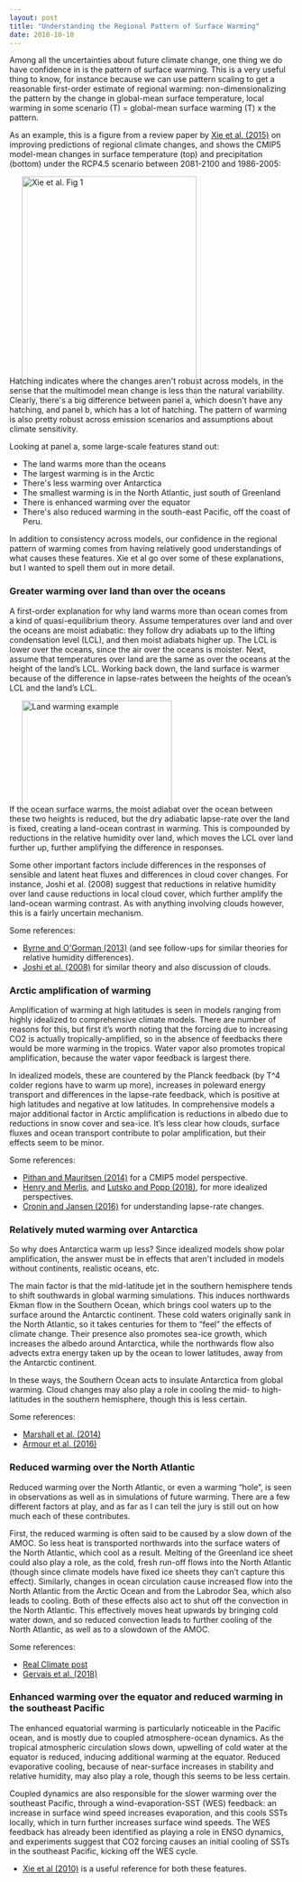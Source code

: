 ```yaml
---
layout: post
title: "Understanding the Regional Pattern of Surface Warming"
date: 2018-10-10
---
```


Among all the uncertainties about future climate change, one thing we do have confidence in is the pattern of surface warming. This is a very useful thing to know, for instance because we can use pattern scaling to get a reasonable first-order estimate of regional warming: non-dimensionalizing the pattern by the change in global-mean surface temperature, local warming in some scenario (T) = global-mean surface warming (T) x the pattern.  

As an example, this is a figure from a review paper by <a href="https://www.nature.com/articles/nclimate2689.pdf">Xie et al. (2015)</a> on improving predictions of regional climate changes, and shows the CMIP5 model-mean changes in surface temperature (top) and precipitation (bottom) under the RCP4.5 scenario between 2081-2100 and 1986-2005:

<img src="http://nicklutsko.github.io/notes/images/Xie_et_al_warming.png" alt="Xie et al. Fig 1" style="position:absolute; left:250px; width:310px;height:392px;" class="center">
<br /><br /><br /><br /><br /><br /><br /><br /><br /><br /><br /><br /><br /><br /><br /><br /><br /><br /><br /><br />

Hatching indicates where the changes aren't robust across models, in the sense that the multimodel mean change is less than the natural variability. Clearly, there's a big difference between panel a, which doesn't have any hatching, and panel b, which has a lot of hatching. The pattern of warming is also pretty robust across emission scenarios and assumptions about climate sensitivity.

Looking at panel a, some large-scale features stand out:
<ul>
<li>The land warms more than the oceans</li>
<li>The largest warming is in the Arctic</li>
<li>There's less warming over Antarctica</li>
<li>The smallest warming is in the North Atlantic, just south of Greenland</li>
<li>There is enhanced warming over the equator</li>
<li>There's also reduced warming in the south-east Pacific, off the coast of Peru.</li>
</ul>

In addition to consistency across models, our confidence in the regional pattern of warming comes from having relatively good understandings of what causes these features. Xie et al go over some of these explanations, but I wanted to spell them out in more detail.

<h3>Greater warming over land than over the oceans</h3>

A first-order explanation for why land warms more than ocean comes from a kind of quasi-equilibrium theory. Assume temperatures over land and over the oceans are moist adiabatic: they follow dry adiabats up to the lifting condensation level (LCL), and then moist adiabats higher up. The LCL is lower over the oceans, since the air over the oceans is moister. Next, assume that temperatures over land are the same as over the oceans at the height of the land’s LCL. Working back down, the land surface is warmer because of the difference in lapse-rates between the heights of the ocean’s LCL and the land’s LCL. 

<img src="http://nicklutsko.github.io/notes/images/land_warming_example.png" alt="Land warming example" style="position:absolute; left:250px; width:266px;height:200px;" class="center">
<br /><br /><br /><br /><br /><br /><br /><br /><br /><br />

If the ocean surface warms, the moist adiabat over the ocean between these two heights is reduced, but the dry adiabatic lapse-rate over the land is fixed, creating a land-ocean contrast in warming. This is compounded by reductions in the relative humidity over land, which moves the LCL over land further up, further amplifying the difference in responses.

Some other important factors include differences in the responses of sensible and latent heat fluxes and differences in cloud cover changes. For instance, Joshi et al. (2008) suggest that reductions in relative humidity over land cause reductions in local cloud cover, which further amplify the land-ocean warming contrast. As with anything involving clouds however, this is a fairly uncertain mechanism.

Some references:
<ul>
<li><a href="http://www.mit.edu/~pog/src/byrne_land_ocean_warming_contrast_2013.pdf">Byrne and O'Gorman (2013)</a> (and see follow-ups for similar theories for relative humidity differences).</li>
<li><a href="https://link.springer.com/article/10.1007/s00382-007-0306-1">Joshi et al. (2008)</a> for similar theory and also discussion of clouds.</li>
</ul>

<h3>Arctic amplification of warming</h3>

Amplification of warming at high latitudes is seen in models ranging from highly idealized to comprehensive climate models. There are number of reasons for this, but first it’s worth noting that the forcing due to increasing CO2 is actually tropically-amplified, so in the absence of feedbacks there would be more warming in the tropics. Water vapor also promotes tropical amplification, because the water vapor feedback is largest there.

In idealized models, these are countered by the Planck feedback (by T^4 colder regions have to warm up more), increases in poleward energy transport and differences in the lapse-rate feedback, which is positive at high latitudes and negative at low latitudes.  In comprehensive models a major additional factor in Arctic amplification is reductions in albedo due to reductions in snow cover and sea-ice. It’s less clear how clouds, surface fluxes and ocean transport contribute to polar amplification, but their effects seem to be minor.

Some references:
<ul>
<li><a href="https://www.nature.com/articles/ngeo2071.pdf">Pithan and Mauritsen (2014)</a> for a CMIP5 model perspective.</li>
<li><a href="http://www.meteo.mcgill.ca/~tmerlis/publications/henry_linear_rad.pdf">Henry and Merlis</a>, and <a href="https://journals.ametsoc.org/doi/abs/10.1175/JCLI-D-18-0103.1">Lutsko and Popp (2018)</a>, for more idealized perspectives.</li>
<li><a href="http://web.mit.edu/~twcronin/www/document/CroninJansen2015.pdf">Cronin and Jansen (2016)</a> for understanding lapse-rate changes.</li>
</ul>

<h3>Relatively muted warming over Antarctica</h3>

So why does Antarctica warm up less? Since idealized models show polar amplification, the answer must be in effects that aren't included in models without continents, realistic oceans, etc.

The main factor is that the mid-latitude jet in the southern hemisphere tends to shift southwards in global warming simulations. This induces northwards Ekman flow in the Southern Ocean, which brings cool waters up to the surface around the Antarctic continent. These cold waters originally sank in the North Atlantic, so it takes centuries for them to “feel” the effects of climate change. Their presence also promotes sea-ice growth, which increases the albedo around Antarctica, while the northwards flow also advects extra energy taken up by the ocean to lower latitudes, away from the Antarctic continent.

In these ways, the Southern Ocean acts to insulate Antarctica from global warming. Cloud changes may also play a role in cooling the mid- to high-latitudes in the southern hemisphere, though this is less certain. 

Some references:
<ul>
<li><a href="http://rsta.royalsocietypublishing.org/content/372/2019/20130040">Marshall et al. (2014)</a></li>
<li><a href="https://www.nature.com/articles/ngeo2731.pdf">Armour et al. (2016)</a></li>
</ul>

<h3>Reduced warming over the North Atlantic</h3>

Reduced warming over the North Atlantic, or even a warming “hole”, is seen in observations as well as in simulations of future warming. There are a few different factors at play, and as far as I can tell the jury is still out on how much each of these contributes.

First, the reduced warming is often said to be caused by a slow down of the AMOC. So less heat is transported northwards into the surface waters of the North Atlantic, which cool as a result. Melting of the Greenland ice sheet could also play a role, as the cold, fresh run-off flows into the North Atlantic (though since climate models have fixed ice sheets they can’t capture this effect). Similarly, changes in ocean circulation cause increased flow into the North Atlantic from the Arctic Ocean and from the Labrodor Sea, which also leads to cooling. Both of these effects also act to shut off the convection in the North Atlantic. This effectively moves heat upwards by bringing cold water down, and so reduced convection leads to further cooling of the North Atlantic, as well as to a slowdown of the AMOC.

Some references:
<ul>
<li><a href="http://www.realclimate.org/index.php/archives/2018/05/if-you-doubt-that-the-amoc-has-weakened-read-this/">Real Climate post</a></li>
<li><a href="https://journals.ametsoc.org/doi/10.1175/JCLI-D-17-0635.1">Gervais et al. (2018)</a></li>
</ul>



<h3>Enhanced warming over the equator and reduced warming in the southeast Pacific</h3>

The enhanced equatorial warming is particularly noticeable in the Pacific ocean, and is mostly due to coupled atmosphere-ocean dynamics. As the tropical atmospheric circulation slows down, upwelling of cold water at the equator is reduced, inducing additional warming at the equator. Reduced evaporative cooling, because of near-surface increases in stability and relative humidity, may also play a role, though this seems to be less certain.

Coupled dynamics are also responsible for the slower warming over the southeast Pacific, through a wind-evaporation-SST (WES) feedback: an increase in surface wind speed increases evaporation, and this cools SSTs locally, which in turn further increases surface wind speeds. The WES feedback has already been identified as playing a role in ENSO dynamics, and experiments suggest that CO2 forcing causes an initial cooling of SSTs in the southeast Pacific, kicking off the WES cycle.

<ul>
<li><a href="https://journals.ametsoc.org/doi/pdf/10.1175/2009JCLI3329.1">Xie et al (2010)</a> is a useful reference for both these features.</li>
</ul>





